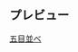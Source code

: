 ## プレビュー
[五目並べ](http://htmlpreview.github.io/?https://github.com/tetuomi/HTML-CSS/blob/master/gomoku/gomoku.html)
